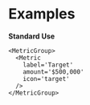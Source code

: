 # Examples

**Standard Use**

```
<MetricGroup>
  <Metric
    label='Target'
    amount='$500,000'
    icon='target'
  />
</MetricGroup>
```

